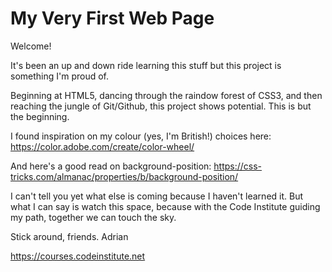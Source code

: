 # My Very First Web Page

Welcome!

It's been an up and down ride learning this stuff but this project is something I'm proud of.

Beginning at HTML5, dancing through the raindow forest of CSS3, and then reaching the jungle of Git/Github, this project shows potential. This is but the beginning.

I found inspiration on my colour (yes, I'm British!) choices here: https://color.adobe.com/create/color-wheel/ 

And here's a good read on background-position: https://css-tricks.com/almanac/properties/b/background-position/

I can't tell you yet what else is coming because I haven't learned it. But what I can say is watch this space, because with the Code Institute guiding my path, together we can touch the sky.

Stick around, friends.
Adrian

https://courses.codeinstitute.net